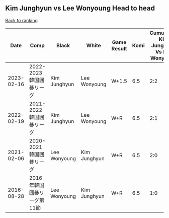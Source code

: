 ## Kim Junghyun vs Lee Wonyoung Head to head

[Back to ranking](../../index.md)




| **Date** | **Comp** | **Black** | **White** | **Game Result** | **Komi** | **Cumulative Kim Junghyun Vs Lee Wonyoung** | **Kim Junghyun Streak** | **Lee Wonyoung Streak** | 
| --- | --- | --- | --- | --- | --- | --- | --- | --- |
| 2023-02-16 | 2022-2023韓国囲碁リーグ | Kim Junghyun | Lee Wonyoung | W+1.5 | 6.5 | 2:2 | 0 | 2 | 
| 2022-02-19 | 2021-2022韓国囲碁リーグ | Kim Junghyun | Lee Wonyoung | W+R | 6.5 | 2:1 | 0 | 1 | 
| 2021-02-06 | 2020-2021韓国囲碁リーグ | Lee Wonyoung | Kim Junghyun | W+R | 6.5 | 2:0 | 2 | 0 | 
| 2016-08-28 | 2016年韓国囲碁リーグ第11節 | Lee Wonyoung | Kim Junghyun | W+R | 6.5 | 1:0 | 1 | 0 |




